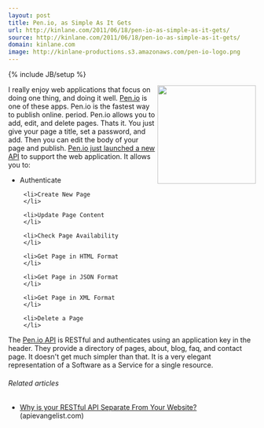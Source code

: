 ```yaml
---
layout: post
title: Pen.io, as Simple As It Gets
url: http://kinlane.com/2011/06/18/pen-io-as-simple-as-it-gets/
source: http://kinlane.com/2011/06/18/pen-io-as-simple-as-it-gets/
domain: kinlane.com
image: http://kinlane-productions.s3.amazonaws.com/pen-io-logo.png
---
```

{% include JB/setup %}<p>
     <a title="Pen.io"
        href="http://pen.io/"><img class="c1"
          src="http://kinlane-productions.s3.amazonaws.com/pen-io-logo.png"
          alt=""
          width="200"
          align="right" /></a>I really enjoy web applications that focus on doing one thing, and doing it well. <a title="Pen.io"
        href="http://pen.io/">Pen.io</a> is one of these apps. Pen.io is the fastest way to publish online. period. Pen.io allows you to add, edit, and delete pages. Thats it. You just give your page a title, set a password, and add. Then you can edit the body of your page and publish. <a title="Pen.io just launched a new API"
        href="http://pen.io/api/">Pen.io just launched a new API</a> to support the web application. It allows you to:
</p>

<ul class="mainlist">
     <li>Authenticate
     </li>

     <li>Create New Page
     </li>

     <li>Update Page Content
     </li>

     <li>Check Page Availability
     </li>

     <li>Get Page in HTML Format
     </li>

     <li>Get Page in JSON Format
     </li>

     <li>Get Page in XML Format
     </li>

     <li>Delete a Page
     </li>
</ul>

<p>
     The <a title="Pen.io API"
        href="http://pen.io/api/">Pen.io API</a> is RESTful and authenticates using an application key in the header. They provide a directory of pages, about, blog, faq, and contact page. It doesn't get much simpler than that. It is a very elegant representation of a Software as a Service for a single resource.
</p>

<h6 class="zemanta-related-title c2">
     Related articles
</h6>

<ul class="zemanta-article-ul">
     <li class="zemanta-article-ul-li">
          <a href="http://blog.apievangelist.com/2011/06/10/why-is-your-restful-api-separate-from-your-website/">Why is your RESTful API Separate From Your Website?</a> (apievangelist.com)
     </li>
</ul>